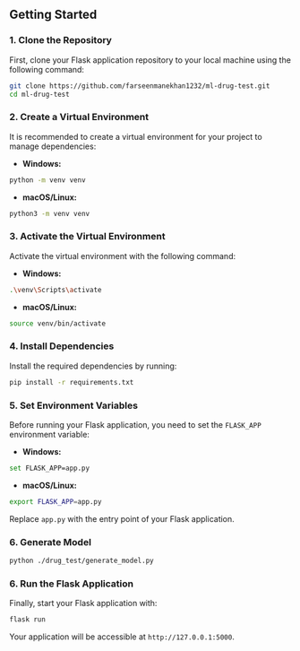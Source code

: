 ## Getting Started



### 1. Clone the Repository

First, clone your Flask application repository to your local machine using the following command:

```bash
git clone https://github.com/farseenmanekhan1232/ml-drug-test.git
cd ml-drug-test
```

### 2. Create a Virtual Environment

It is recommended to create a virtual environment for your project to manage dependencies:

- **Windows:**

```bash
python -m venv venv
```

- **macOS/Linux:**

```bash
python3 -m venv venv
```

### 3. Activate the Virtual Environment

Activate the virtual environment with the following command:

- **Windows:**

```bash
.\venv\Scripts\activate
```

- **macOS/Linux:**

```bash
source venv/bin/activate
```

### 4. Install Dependencies

Install the required dependencies by running:

```bash
pip install -r requirements.txt
```

### 5. Set Environment Variables

Before running your Flask application, you need to set the `FLASK_APP` environment variable:

- **Windows:**

```bash
set FLASK_APP=app.py
```

- **macOS/Linux:**

```bash
export FLASK_APP=app.py
```

Replace `app.py` with the entry point of your Flask application.


### 6. Generate Model

```bash
python ./drug_test/generate_model.py
```

### 6. Run the Flask Application

Finally, start your Flask application with:

```bash
flask run
```

Your application will be accessible at `http://127.0.0.1:5000`.

